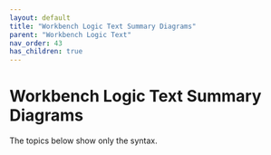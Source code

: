 ```yaml
---
layout: default
title: "Workbench Logic Text Summary Diagrams"
parent: "Workbench Logic Text"
nav_order: 43
has_children: true
---
```

# Workbench Logic Text Summary Diagrams

  The topics below show only the syntax.

